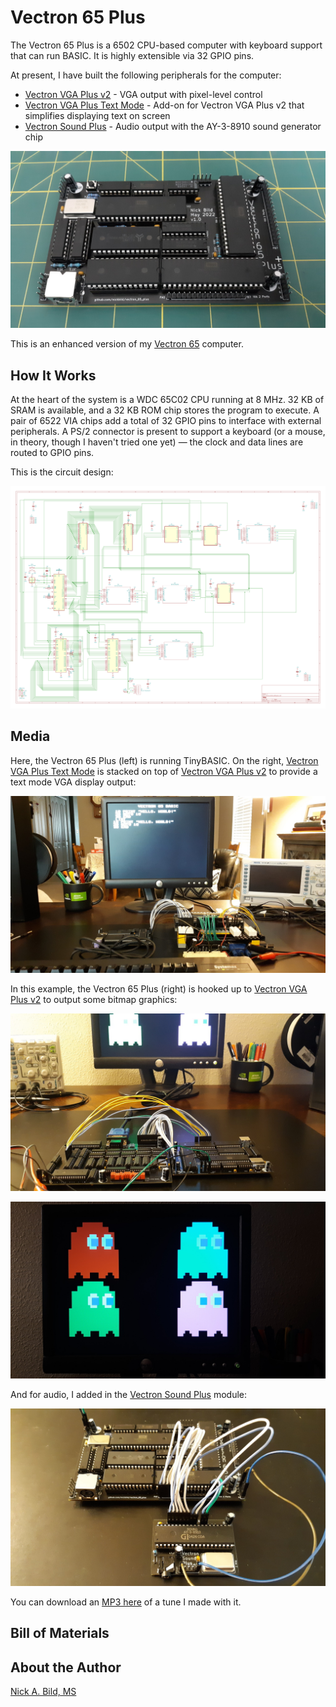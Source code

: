 # Vectron 65 Plus

The Vectron 65 Plus is a 6502 CPU-based computer with keyboard support that can run BASIC.  It is highly extensible via 32 GPIO pins.

At present, I have built the following peripherals for the computer:
- [Vectron VGA Plus v2](https://github.com/nickbild/vectron_vga_plus_v2) - VGA output with pixel-level control
- [Vectron VGA Plus Text Mode](https://github.com/nickbild/vectron_vga_plus_text_mode) - Add-on for Vectron VGA Plus v2 that simplifies displaying text on screen
- [Vectron Sound Plus](https://github.com/nickbild/vectron_sound_plus) - Audio output with the AY-3-8910 sound generator chip

![](https://raw.githubusercontent.com/nickbild/vectron_65_plus/main/media/vectron_65_top_angle_sm.jpg)

This is an enhanced version of my [Vectron 65](https://github.com/nickbild/vectron_65) computer.

## How It Works

At the heart of the system is a WDC 65C02 CPU running at 8 MHz.  32 KB of SRAM is available, and a 32 KB ROM chip stores the program to execute.  A pair of 6522 VIA chips add a total of 32 GPIO pins to interface with external peripherals.  A PS/2 connector is present to support a keyboard (or a mouse, in theory, though I haven't tried one yet) — the clock and data lines are routed to GPIO pins.

This is the circuit design:

![](https://raw.githubusercontent.com/nickbild/vectron_65_plus/main/media/schematic.svg)

## Media

Here, the Vectron 65 Plus (left) is running TinyBASIC.  On the right, [Vectron VGA Plus Text Mode](https://github.com/nickbild/vectron_vga_plus_text_mode) is stacked on top of [Vectron VGA Plus v2](https://github.com/nickbild/vectron_vga_plus_v2) to provide a text mode VGA display output:

![](https://raw.githubusercontent.com/nickbild/vectron_65_plus/main/media/running_basic_sm.jpg)

In this example, the Vectron 65 Plus (right) is hooked up to [Vectron VGA Plus v2](https://github.com/nickbild/vectron_vga_plus_v2) to output some bitmap graphics:

![](https://raw.githubusercontent.com/nickbild/vectron_65_plus/main/media/v65_displaying_ghosts_sm.jpg)

![](https://raw.githubusercontent.com/nickbild/vectron_65_plus/main/media/ghosts_sm.jpg)

And for audio, I added in the [Vectron Sound Plus](https://github.com/nickbild/vectron_sound_plus) module:

![](https://github.com/nickbild/vectron_sound_plus/blob/main/media/v65_w_audio_angle_sm.jpg)

You can download an [MP3 here](https://github.com/nickbild/vectron_sound_plus/blob/main/media/vectron_65_audio.mp3?raw=true) of a tune I made with it.

## Bill of Materials

## About the Author

[Nick A. Bild, MS](https://nickbild79.firebaseapp.com/#!/)
